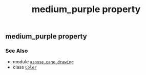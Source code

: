 ﻿---
title: medium_purple property
second_title: Aspose.Page for Python via .NET API References
description: 
type: docs
weight: 1000
url: /python-net/aspose.page.drawing/color/medium_purple/
is_root: false
---

## medium_purple property


### See Also
* module [`aspose.page.drawing`](../../)
* class [`Color`](/page/python-net/aspose.page.drawing/color)
